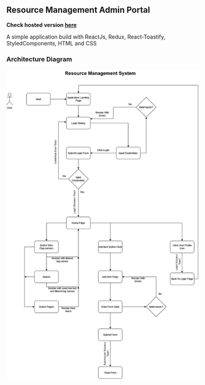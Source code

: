 ## Resource Management Admin Portal
**Check hosted version [here](https://rpsingh0.github.io/AdminPortal/)**

A simple application build with ReactJs, Redux, React-Toastify, StyledComponents, HTML and CSS

### Architecture Diagram
![architecture-diagram](public/design/project-architecture.png)